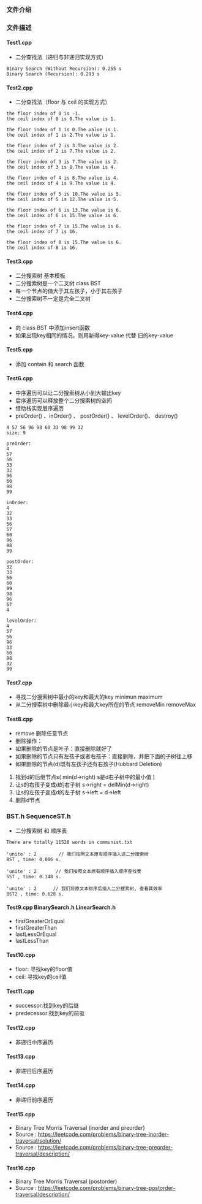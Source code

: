 ### 文件介绍
### 文件描述
#### Test1.cpp
- 二分查找法（递归与非递归实现方式）
```
Binary Search (Without Recursion): 0.255 s
Binary Search (Recursion): 0.293 s
```
#### Test2.cpp
- 二分查找法（floor 与 ceil 的实现方式）
```
the floor index of 0 is -1.
the ceil index of 0 is 0.The value is 1.

the floor index of 1 is 0.The value is 1.
the ceil index of 1 is 2.The value is 1.

the floor index of 2 is 3.The value is 2.
the ceil index of 2 is 7.The value is 2.

the floor index of 3 is 7.The value is 2.
the ceil index of 3 is 8.The value is 4.

the floor index of 4 is 8.The value is 4.
the ceil index of 4 is 9.The value is 4.

the floor index of 5 is 10.The value is 5.
the ceil index of 5 is 12.The value is 5.

the floor index of 6 is 13.The value is 6.
the ceil index of 6 is 15.The value is 6.

the floor index of 7 is 15.The value is 6.
the ceil index of 7 is 16.

the floor index of 8 is 15.The value is 6.
the ceil index of 8 is 16.
```
#### Test3.cpp 
- 二分搜索树 基本模板
- 二分搜索树是一个二叉树   class BST
- 每一个节点的值大于其左孩子，小于其右孩子
- 二分搜索树不一定是完全二叉树
#### Test4.cpp 
- 向 class BST 中添加insert函数
- 如果出现key相同的情况，则用新得key-value 代替 旧的key-value
#### Test5.cpp
- 添加 contain 和 search 函数
#### Test6.cpp
- 中序遍历可以让二分搜索树从小到大输出key
- 后序遍历可以释放整个二分搜索树的空间
- 借助栈实现层序遍历
- preOrder() 、inOrder() 、 postOrder() 、 levelOrder()、 destroy()
```
4 57 56 96 98 60 33 98 99 32 
size: 9

preOrder:
4
57
56
33
32
96
60
98
99

inOrder:
4
32
33
56
57
60
96
98
99

postOrder:
32
33
56
60
99
98
96
57
4

levelOrder:
4
57
56
96
33
60
98
32
99
```
#### Test7.cpp
- 寻找二分搜索树中最小的key和最大的key  minimun  maximum
- 从二分搜索树中删除最小key和最大key所在的节点  removeMin   removeMax
#### Test8.cpp
- remove 删除任意节点
- 删除操作：
- 如果删除的节点是叶子：直接删除就好了
- 如果删除的节点只有左孩子或者右孩子：直接删除，并把下面的子树往上移
- 如果删除的节点(d)既有左孩子还有右孩子(Hubbard Deletion)
1. 找到d的后继节点s( min(d->right) s是d右子树中的最小值 )
2. 让s的右孩子变成d的右子树 s->right = delMin(d->right)
3. 让s的左孩子变成d的左子树 s->left = d->left
4. 删除d节点 
### BST.h  SequenceST.h
- 二分搜索树 和 顺序表
```
There are totally 11528 words in communist.txt

'unite' : 2        // 我们按照文本原有顺序插入进二分搜索树
BST , time: 0.006 s.

'unite' : 2       // 我们按照文本原有顺序插入顺序查找表
SST , time: 0.148 s.

'unite' : 2      // 我们将原文本排序后插入二分搜索树, 查看其效率
BST2 , time: 0.628 s.
```
#### Test9.cpp BinarySearch.h  LinearSearch.h
- firstGreaterOrEqual
- firstGreaterThan
- lastLessOrEqual
- lastLessThan
#### Test10.cpp
- floor: 寻找key的floor值
- ceil: 寻找key的ceil值
#### Test11.cpp
- successor:找到key的后继
- predecessor:找到key的前驱
#### Test12.cpp
- 非递归中序遍历
#### Test13.cpp
- 非递归后序遍历
#### Test14.cpp
- 非递归前序遍历
#### Test15.cpp
- Binary Tree Morris Traversal (inorder and preorder)
- Source : https://leetcode.com/problems/binary-tree-inorder-traversal/solution/
- Source : https://leetcode.com/problems/binary-tree-preorder-traversal/description/
#### Test16.cpp
- Binary Tree Morris Traversal (postorder)
- Source : https://leetcode.com/problems/binary-tree-postorder-traversal/description/
